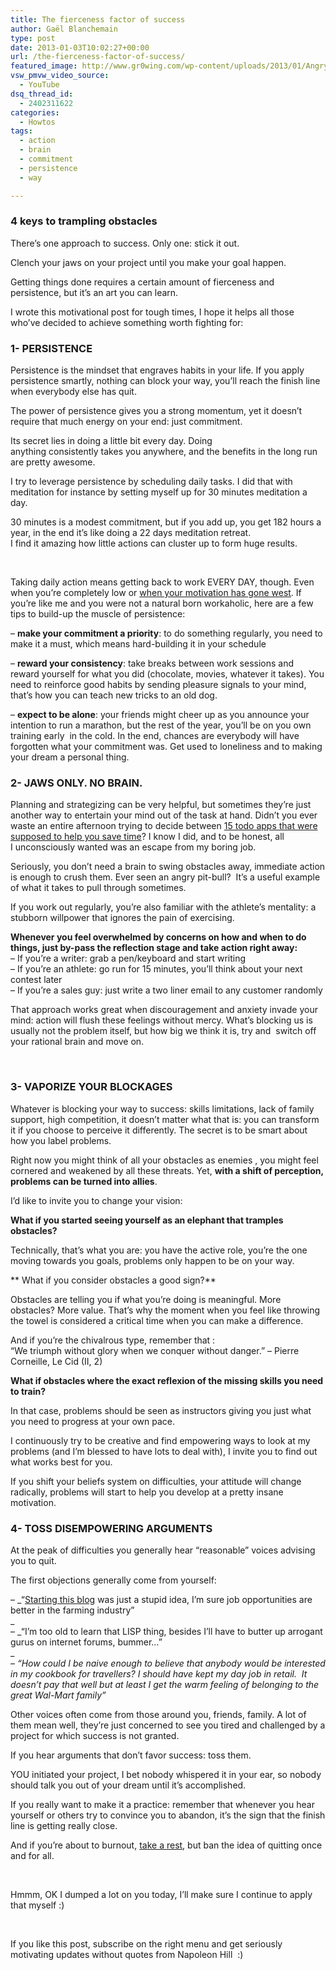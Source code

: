 ```yaml
---
title: The fierceness factor of success
author: Gaël Blanchemain
type: post
date: 2013-01-03T10:02:27+00:00
url: /the-fierceness-factor-of-success/
featured_image: http://www.gr0wing.com/wp-content/uploads/2013/01/Angry-Elephant-BW.jpg
vsw_pmvw_video_source:
  - YouTube
dsq_thread_id:
  - 2402311622
categories:
  - Howtos
tags:
  - action
  - brain
  - commitment
  - persistence
  - way

---
```

### 4 keys to trampling obstacles

There&#8217;s one approach to success. Only one: stick it out.

Clench your jaws on your project until you make your goal happen.

Getting things done requires a certain amount of fierceness and persistence, but it&#8217;s an art you can learn.

I wrote this motivational post for tough times, I hope it helps all those who&#8217;ve decided to achieve something worth fighting for:

<!--more-->

### 1- PERSISTENCE

Persistence is the mindset that engraves habits in your life. If you apply persistence smartly, nothing can block your way, you&#8217;ll reach the finish line when everybody else has quit.

The power of persistence gives you a strong momentum, yet it doesn&#8217;t require that much energy on your end: just commitment.

Its secret lies in doing a little bit every day. Doing anything consistently takes you anywhere, and the benefits in the long run are pretty awesome.

I try to leverage persistence by scheduling daily tasks. I did that with meditation for instance by setting myself up for 30 minutes meditation a day.

30 minutes is a modest commitment, but if you add up, you get 182 hours a year, in the end it&#8217;s like doing a 22 days meditation retreat.  
I find it amazing how little actions can cluster up to form huge results.

&nbsp;

Taking daily action means getting back to work EVERY DAY, though. Even when you&#8217;re completely low or <a href="http://www.youeverysecond.com/how-to-overcome-your-lack-of-motivation-part-1/" target="_blank">when your motivation has gone west</a>. If you&#8217;re like me and you were not a natural born workaholic, here are a few tips to build-up the muscle of persistence:

&#8211; **make your commitment a priority**: to do something regularly, you need to make it a must, which means hard-building it in your schedule

&#8211; **reward your consistency**: take breaks between work sessions and reward yourself for what you did (chocolate, movies, whatever it takes). You need to reinforce good habits by sending pleasure signals to your mind, that&#8217;s how you can teach new tricks to an old dog.

&#8211; **expect to be alone**: your friends might cheer up as you announce your intention to run a marathon, but the rest of the year, you&#8217;ll be on you own training early  in the cold. In the end, chances are everybody will have forgotten what your commitment was. Get used to loneliness and to making your dream a personal thing.

### 2- JAWS ONLY. NO BRAIN.

Planning and strategizing can be very helpful, but sometimes they&#8217;re just another way to entertain your mind out of the task at hand. Didn&#8217;t you ever waste an entire afternoon trying to decide between <a href="http://www.codinghorror.com/blog/2012/10/todont.html" target="_blank">15 todo apps that were supposed to help you save time</a>? I know I did, and to be honest, all I unconsciously wanted was an escape from my boring job.

Seriously, you don&#8217;t need a brain to swing obstacles away, immediate action is enough to crush them. Ever seen an angry pit-bull?  It&#8217;s a useful example of what it takes to pull through sometimes.

If you work out regularly, you&#8217;re also familiar with the athlete&#8217;s mentality: a stubborn willpower that ignores the pain of exercising.

**Whenever you feel overwhelmed by concerns on how and when to do things, just by-pass the reflection stage and take action right away:**  
&#8211; If you&#8217;re a writer: grab a pen/keyboard and start writing  
&#8211; If you&#8217;re an athlete: go run for 15 minutes, you&#8217;ll think about your next contest later  
&#8211; If you&#8217;re a sales guy: just write a two liner email to any customer randomly

That approach works great when discouragement and anxiety invade your mind: action will flush these feelings without mercy. What&#8217;s blocking us is usually not the problem itself, but how big we think it is, try and  switch off your rational brain and move on.

&nbsp;

### 3- VAPORIZE YOUR BLOCKAGES

Whatever is blocking your way to success: skills limitations, lack of family support, high competition, it doesn&#8217;t matter what that is: you can transform it if you choose to perceive it differently. The secret is to be smart about how you label problems.

Right now you might think of all your obstacles as enemies , you might feel cornered and weakened by all these threats. Yet, **with a shift of perception, problems can be turned into allies**.

I&#8217;d like to invite you to change your vision:

**What if you started seeing yourself as an elephant that tramples obstacles?**

Technically, that&#8217;s what you are: you have the active role, you&#8217;re the one moving towards you goals, problems only happen to be on your way.

** What if you consider obstacles a good sign?**

Obstacles are telling you if what you&#8217;re doing is meaningful. More obstacles? More value. That&#8217;s why the moment when you feel like throwing the towel is considered a critical time when you can make a difference.

And if you&#8217;re the chivalrous type, remember that :  
&#8220;We triumph without glory when we conquer without danger.&#8221; &#8211; Pierre Corneille, Le Cid (II, 2)

**What if obstacles where the exact reflexion of the missing skills you need to train?**

In that case, problems should be seen as instructors giving you just what you need to progress at your own pace.

I continuously try to be creative and find empowering ways to look at my problems (and I&#8217;m blessed to have lots to deal with), I invite you to find out what works best for you.

If you shift your beliefs system on difficulties, your attitude will change radically, problems will start to help you develop at a pretty insane motivation.

### 4- TOSS DISEMPOWERING ARGUMENTS

At the peak of difficulties you generally hear &#8220;reasonable&#8221; voices advising you to quit.

The first objections generally come from yourself:

&#8211; _&#8220;<a href="http://www.problogger.net/archives/2009/01/30/starting-your-first-blog-29-tips-tutorials-and-resources-for-new-bloggers/" target="_blank">Starting this blog</a> was just a stupid idea, I&#8217;m sure job opportunities are better in the farming industry&#8221;  
_  
&#8211; _&#8220;I&#8217;m too old to learn that LISP thing, besides I&#8217;ll have to butter up arrogant gurus on internet forums, bummer&#8230;&#8221;  
_  
&#8211; _&#8220;How could I be naive enough to believe that anybody would be interested in my cookbook for travellers? I should have kept my day job in retail.  It doesn&#8217;t pay that well but at least I get the warm feeling of belonging to the great Wal-Mart family&#8221;_

Other voices often come from those around you, friends, family. A lot of them mean well, they&#8217;re just concerned to see you tired and challenged by a project for which success is not granted.

If you hear arguments that don&#8217;t favor success: toss them.

YOU initiated your project, I bet nobody whispered it in your ear, so nobody should talk you out of your dream until it&#8217;s accomplished.

If you really want to make it a practice: remember that whenever you hear yourself or others try to convince you to abandon, it&#8217;s the sign that the finish line is getting really close.

And if you&#8217;re about to burnout, <a href="http://www.gr0wing.com/burnout-a-safety-guide/" target="_blank">take a rest</a>, but ban the idea of quitting once and for all.

&nbsp;

Hmmm, OK I dumped a lot on you today, I&#8217;ll make sure I continue to apply that myself :)

&nbsp;

If you like this post, subscribe on the right menu and get seriously motivating updates without quotes from Napoleon Hill  :)